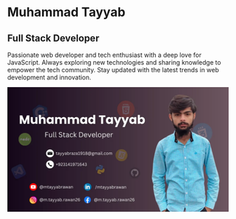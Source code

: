 # Muhammad Tayyab

## Full Stack Developer

Passionate web developer and tech enthusiast with a deep love for JavaScript. Always exploring new technologies and sharing knowledge to empower the tech community. Stay updated with the latest trends in web development and innovation.

![Muhammad Tayyab](/assets/images/preview-image.webp)
